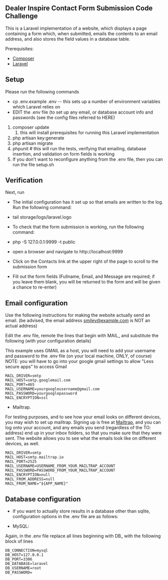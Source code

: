 ## Dealer Inspire Contact Form Submission Code Challenge 

This is a Laravel implementation of a website, which displays a page containing a form which,
when submitted, emails the contents to an email address, and also stores the field values
in a database table.

Prerequisites:
- [Composer](https://getcomposer.org/download/)
- [Laravel](https://laravel.com/)

## Setup

Please run the following commands

- cp .env.example .env
-- this sets up a number of environment variables which Laravel relies on
- EDIT the .env file (to set up any email, or database account info and passwords (see the config files referred to
HERE)
1. composer update
    1. this will install prerequisites for running this Laravel implementation
1. php artisan key:generate
1. php artisan migrate
1. phpunit # this will run the tests, verifying that emailing, database insertion, and validation on form fields is working
1. If you don't want to reconfigure anything from the .env file, then you can run the file setup.sh
## Verification

Next, run

- The initial configuration has it set up so that emails are written to the log. Run the following command:


- tail storage/logs/laravel.logo 

- To check that the form submission is working, run the following command:
- php -S 127.0.0.1:9999 -t public
- open a browser and navigate to http://localhost:9999
- Click on the Contacts link at the upper right of the page to scroll to the submission form
- Fill out the form fields (Fullname, Email, and Message are required; if you leave them blank, you will be returned to the form and will be given a chance to re-enter)

## Email configuration

Use the following instructions for making the website actually send an email. (be advised, the email address smiley@example.com is NOT an actual address)

Edit the .env file, remote the lines that begin with MAIL_ and substitute the following (with your configuration details)

This example uses GMAIL as a host, you will need to add your username and password to the .env file (on your local machine, ONLY, of course)
NOTE: you will have to go into your google gmail settings to allow "Less secure apps" to access Gmail

    MAIL_DRIVER=smtp
    MAIL_HOST=smtp.googlemail.com
    MAIL_PORT=465
    MAIL_USERNAME=yourgoogleusername@gmail.com
    MAIL_PASSWORD=yourgooglepassword
    MAIL_ENCRYPTION=ssl

- Mailtrap.

For testing purposes, and to see how your email looks on different devices, you may wish to set up mailtrap. Signing up
is free at [Mailtrap](https://mailtrap.io), and you can log onto your account, and any emails you send (regardless of the TO: address) end up in your inbox folders,
so that you make sure that they were sent. The website allows you to see what the emails look like on different devices, as
well.

    MAIL_DRIVER=smtp
    MAIL_HOST=smtp.mailtrap.io
    MAIL_PORT=2525
    MAIL_USERNAME=USERNAME_FROM_YOUR_MAILTRAP_ACCOUNT
    MAIL_PASSWORD=PASSWORD_FROM_YOUR_MAILTRAP_ACCOUNT
    MAIL_ENCRYPTION=null
    MAIL_FROM_ADDRESS=null
    MAIL_FROM_NAME="${APP_NAME}"

## Database configuration

- If you want to actually store results in a database other than sqlite, configuration options in the .env file
are as follows:

- MySQL:

Again, in the .env file replace all lines beginning with DB_ with the following block of lines

    DB_CONNECTION=mysql
    DB_HOST=127.0.0.1
    DB_PORT=3306
    DB_DATABASE=laravel
    DB_USERNAME=root
    DB_PASSWORD=
